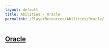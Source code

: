 ```yaml
---
layout: default
title: Abilities - Oracle
permalink: /PlayerResources/Abilities/Oracle/
---
```

## [Oracle](#Oracle)
